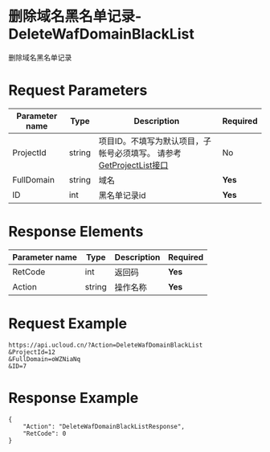 # 删除域名黑名单记录-DeleteWafDomainBlackList

删除域名黑名单记录

# Request Parameters
|Parameter name|Type|Description|Required|
|---|---|---|---|
|ProjectId|string|	项目ID。不填写为默认项目，子帐号必须填写。 请参考[GetProjectList接口](api/summary/get_project_list)|No|
|FullDomain|string|域名|**Yes**|
|ID|int|黑名单记录id|**Yes**|

# Response Elements
|Parameter name|Type|Description|Required|
|---|---|---|---|
|RetCode|int|返回码|**Yes**|
|Action|string|操作名称|**Yes**|

# Request Example
```
https://api.ucloud.cn/?Action=DeleteWafDomainBlackList
&ProjectId=12
&FullDomain=oWZNiaNq
&ID=7
```

# Response Example
```
{
    "Action": "DeleteWafDomainBlackListResponse", 
    "RetCode": 0
}
```

